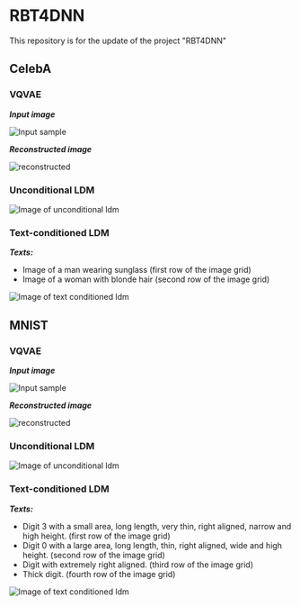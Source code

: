 # RBT4DNN
This repository is for the update of the project "RBT4DNN"

## CelebA
### VQVAE
***Input image***

![Input sample](https://github.com/nusratdeeptee/RBT4DNN/blob/main/Results/celebahq_vqvae_input_samples.png)

***Reconstructed image***

![reconstructed](https://github.com/nusratdeeptee/RBT4DNN/blob/main/Results/celebahq_vqvae_reconstructed_samples.png)

### Unconditional LDM

![Image of unconditional ldm](https://github.com/nusratdeeptee/RBT4DNN/blob/main/Results/celebahq_unconditional_samples.png)

### Text-conditioned LDM
***Texts:***
- Image of a man wearing sunglass (first row of the image grid)
- Image of a woman with blonde hair (second row of the image grid)

![Image of text conditioned ldm](https://github.com/nusratdeeptee/RBT4DNN/blob/main/Results/celebahq_text_cond.png)

## MNIST
### VQVAE
***Input image***

![Input sample](https://github.com/nusratdeeptee/RBT4DNN/blob/main/Results/mnist_vqvae_input_samples.png)

***Reconstructed image***

![reconstructed](https://github.com/nusratdeeptee/RBT4DNN/blob/main/Results/mnist_vqvaereconstructed_samples.png)

### Unconditional LDM

![Image of unconditional ldm](https://github.com/nusratdeeptee/RBT4DNN/blob/main/Results/mnist_unconditional_samples.png)

### Text-conditioned LDM
***Texts:***
- Digit 3 with a small area, long length, very thin, right aligned, narrow and high height. (first row of the image grid)
- Digit 0 with a large area, long length, thin, right aligned, wide and high height. (second row of the image grid)
- Digit with extremely right aligned. (third row of the image grid)
- Thick digit. (fourth row of the image grid)
  
![Image of text conditioned ldm](https://github.com/nusratdeeptee/RBT4DNN/blob/main/Results/mnist_text_cond.png)
